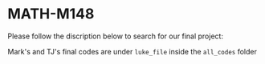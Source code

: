 # MATH-M148

Please follow the discription below to search for our final project:

Mark's and TJ's final codes are under `luke_file` inside the `all_codes` folder 
